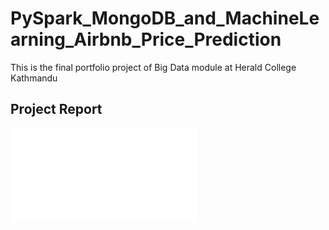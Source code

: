 # PySpark_MongoDB_and_MachineLearning_Airbnb_Price_Prediction

This is the final portfolio project of Big Data module at Herald College Kathmandu

## Project Report
![recommendation](Project_Report.pdf)


